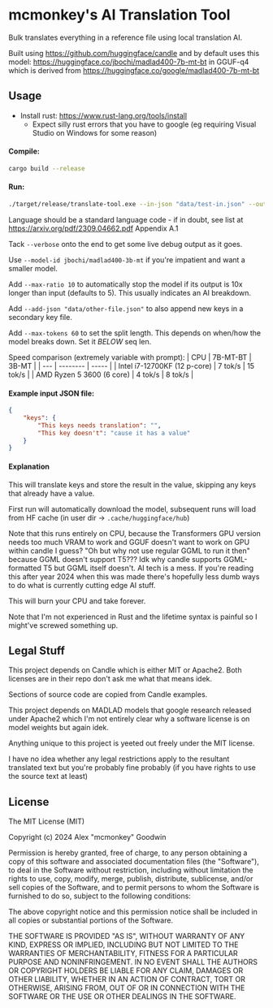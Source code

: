 # mcmonkey's AI Translation Tool

Bulk translates everything in a reference file using local translation AI.

Built using https://github.com/huggingface/candle and by default uses this model: https://huggingface.co/jbochi/madlad400-7b-mt-bt in GGUF-q4 which is derived from https://huggingface.co/google/madlad400-7b-mt-bt

## Usage

- Install rust: https://www.rust-lang.org/tools/install
    - Expect silly rust errors that you have to google (eg requiring Visual Studio on Windows for some reason)

#### Compile:
```sh
cargo build --release
```

#### Run:
```sh
./target/release/translate-tool.exe --in-json "data/test-in.json" --out-json "data/test-out.json" --language de
```

Language should be a standard language code - if in doubt, see list at https://arxiv.org/pdf/2309.04662.pdf Appendix A.1

Tack `--verbose` onto the end to get some live debug output as it goes.

Use `--model-id jbochi/madlad400-3b-mt` if you're impatient and want a smaller model.

Add `--max-ratio 10` to automatically stop the model if its output is 10x longer than input (defaults to 5). This usually indicates an AI breakdown.

Add `--add-json "data/other-file.json"` to also append new keys in a secondary key file.

Add `--max-tokens 60` to set the split length. This depends on when/how the model breaks down. Set it *BELOW* seq len.

Speed comparison (extremely variable with prompt):
| CPU | 7B-MT-BT | 3B-MT |
| --- | -------- | ----- |
| Intel i7-12700KF (12 p-core) | 7 tok/s | 15 tok/s |
| AMD Ryzen 5 3600 (6 core) | 4 tok/s | 8 tok/s |

#### Example input JSON file:
```json
{
    "keys": {
        "This keys needs translation": "",
        "This key doesn't": "cause it has a value"
    }
}
```

#### Explanation

This will translate keys and store the result in the value, skipping any keys that already have a value.

First run will automatically download the model, subsequent runs will load from HF cache (in user dir -> `.cache/huggingface/hub`)

Note that this runs entirely on CPU, because the Transformers GPU version needs too much VRAM to work and GGUF doesn't want to work on GPU within candle I guess? "Oh but why not use regular GGML to run it then" because GGML doesn't support T5??? Idk why candle supports GGML-formatted T5 but GGML itself doesn't. AI tech is a mess. If you're reading this after year 2024 when this was made there's hopefully less dumb ways to do what is currently cutting edge AI stuff.

This will burn your CPU and take forever.

Note that I'm not experienced in Rust and the lifetime syntax is painful so I might've screwed something up.

## Legal Stuff

This project depends on Candle which is either MIT or Apache2. Both licenses are in their repo don't ask me what that means idek.

Sections of source code are copied from Candle examples.

This project depends on MADLAD models that google research released under Apache2 which I'm not entirely clear why a software license is on model weights but again idek.

Anything unique to this project is yeeted out freely under the MIT license.

I have no idea whether any legal restrictions apply to the resultant translated text but you're probably fine probably (if you have rights to use the source text at least)

## License

The MIT License (MIT)

Copyright (c) 2024 Alex "mcmonkey" Goodwin

Permission is hereby granted, free of charge, to any person obtaining a copy
of this software and associated documentation files (the "Software"), to deal
in the Software without restriction, including without limitation the rights
to use, copy, modify, merge, publish, distribute, sublicense, and/or sell
copies of the Software, and to permit persons to whom the Software is
furnished to do so, subject to the following conditions:

The above copyright notice and this permission notice shall be included in all
copies or substantial portions of the Software.

THE SOFTWARE IS PROVIDED "AS IS", WITHOUT WARRANTY OF ANY KIND, EXPRESS OR
IMPLIED, INCLUDING BUT NOT LIMITED TO THE WARRANTIES OF MERCHANTABILITY,
FITNESS FOR A PARTICULAR PURPOSE AND NONINFRINGEMENT. IN NO EVENT SHALL THE
AUTHORS OR COPYRIGHT HOLDERS BE LIABLE FOR ANY CLAIM, DAMAGES OR OTHER
LIABILITY, WHETHER IN AN ACTION OF CONTRACT, TORT OR OTHERWISE, ARISING FROM,
OUT OF OR IN CONNECTION WITH THE SOFTWARE OR THE USE OR OTHER DEALINGS IN THE
SOFTWARE.
